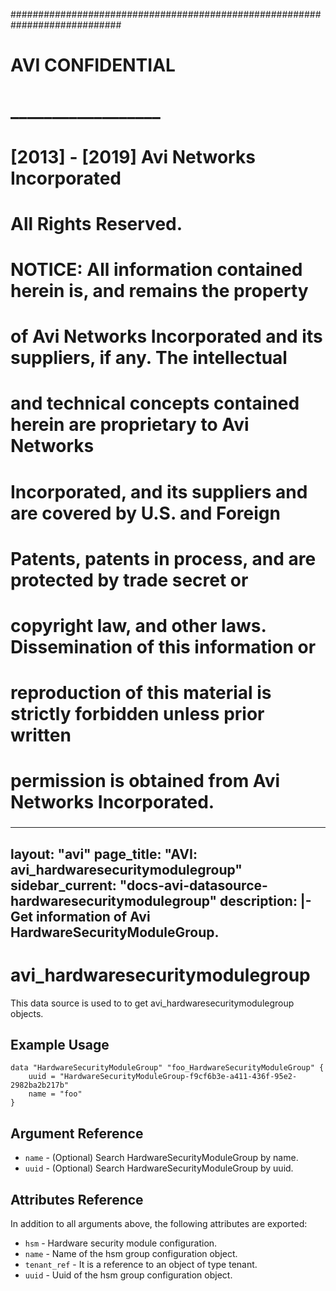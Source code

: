 
############################################################################
#
# AVI CONFIDENTIAL
# __________________
#
# [2013] - [2019] Avi Networks Incorporated
# All Rights Reserved.
#
# NOTICE: All information contained herein is, and remains the property
# of Avi Networks Incorporated and its suppliers, if any. The intellectual
# and technical concepts contained herein are proprietary to Avi Networks
# Incorporated, and its suppliers and are covered by U.S. and Foreign
# Patents, patents in process, and are protected by trade secret or
# copyright law, and other laws. Dissemination of this information or
# reproduction of this material is strictly forbidden unless prior written
# permission is obtained from Avi Networks Incorporated.
###

---
layout: "avi"
page_title: "AVI: avi_hardwaresecuritymodulegroup"
sidebar_current: "docs-avi-datasource-hardwaresecuritymodulegroup"
description: |-
  Get information of Avi HardwareSecurityModuleGroup.
---

# avi_hardwaresecuritymodulegroup

This data source is used to to get avi_hardwaresecuritymodulegroup objects.

## Example Usage

```hcl
data "HardwareSecurityModuleGroup" "foo_HardwareSecurityModuleGroup" {
    uuid = "HardwareSecurityModuleGroup-f9cf6b3e-a411-436f-95e2-2982ba2b217b"
    name = "foo"
}
```

## Argument Reference

* `name` - (Optional) Search HardwareSecurityModuleGroup by name.
* `uuid` - (Optional) Search HardwareSecurityModuleGroup by uuid.

## Attributes Reference

In addition to all arguments above, the following attributes are exported:

* `hsm` - Hardware security module configuration.
* `name` - Name of the hsm group configuration object.
* `tenant_ref` - It is a reference to an object of type tenant.
* `uuid` - Uuid of the hsm group configuration object.


